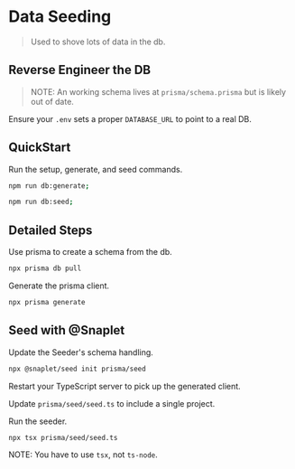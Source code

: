 # Data Seeding

> Used to shove lots of data in the db.

## Reverse Engineer the DB

> NOTE: An working schema lives at `prisma/schema.prisma` but is likely out of date.

Ensure your `.env` sets a proper `DATABASE_URL` to point to a real DB.

## QuickStart

Run the setup, generate, and seed commands.

```sh
npm run db:generate;

npm run db:seed;
```

## Detailed Steps

Use prisma to create a schema from the db.

```sh
npx prisma db pull
```

Generate the prisma client.

```sh
npx prisma generate
```

## Seed with @Snaplet

Update the Seeder's schema handling.

```sh
npx @snaplet/seed init prisma/seed
```

Restart your TypeScript server to pick up the generated client.

Update `prisma/seed/seed.ts` to include a single project.

Run the seeder.

```sh
npx tsx prisma/seed/seed.ts
```

NOTE: You have to use `tsx`, not `ts-node`.
